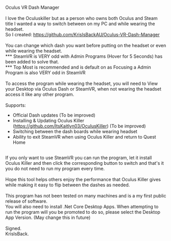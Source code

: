 Oculus VR Dash Manager<br>
<br>
I love the Oculuskiller but as a person who owns both Oculus and Steam title I wanted a way to switch between on my PC and while wearing the headset.<br>
So I created: https://github.com/KrisIsBackAU/Oculus-VR-Dash-Manager<br>
<br>
You can change which dash you want before putting on the headset or even while wearing the headset.<br>
    *** SteamVR is VERY odd with Admin Programs (Hover for 5 Seconds) has been added to solve that.<br>
    *** Top Most is recommended and is default on as Focusing a Admin Program is also VERY odd in SteamVR<br><br>
To access the program while wearing the headset, you will need to View your Desktop via Oculus Dash or SteamVR, when not wearing the headset access it like any other program.<br>
<br>
Supports:<br>
- Official Dash updates (To be improved)<br>
- Installing & Updating Oculus Killer  (https://github.com/ItsKaitlyn03/OculusKiller)  (To be improved)<br>
- Switching between the dash boards while wearing headset<br>
- Ability to exit SteamVR when using Oculus Killer and return to Quest Home<br>
<br>
If you only want to use SteamVR you can run the program, let it install Oculus Killer and then click the corresponding button to switch and that's it you do not need to run my program every time.<br>
<br>
Hope this tool helps others enjoy the performance that Oculus Killer gives while making it easy to flip between the dashes as needed.<br>
<br>
This program has not been tested on many machines and is a my first public release of software.<br>
You will also need to install .Net Core Desktop Apps. When attempting to run the program will you be promoted to do so, please select the Desktop App Version. (May change this in future)<br>
<br>
Signed.<br>
KrisIsBack.<br>







